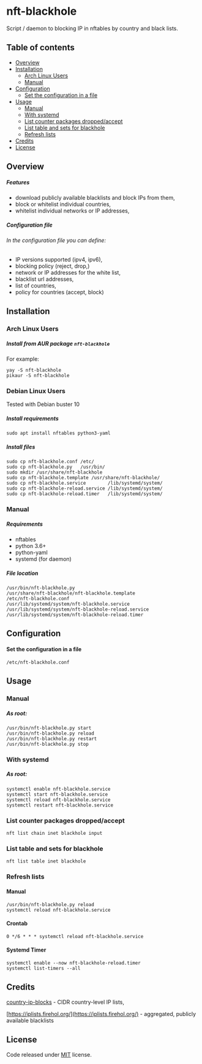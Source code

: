 

# nft-blackhole
Script / daemon to blocking IP in nftables by country and black lists.

## Table of contents

- [Overview](#overview)
- [Installation](#installation)
  - [Arch Linux Users](#arch-linux-users)
  - [Manual](#manual)
- [Configuration](#configuration)
    - [Set the configuration in a file](#set-the-configuration-in-a-file)
- [Usage](#usage)
  - [Manual](#manual)
  - [With systemd](#with-systemd)
  - [List counter packages dropped/accept](#list-counter-packages-droppedaccept)
  - [List table and sets for blackhole](#list-table-and-sets-for-blackhole)
  - [Refresh lists](#refresh-lists)
- [Credits](#credits)
- [License](#license)

## Overview

##### Features
- download publicly available blacklists and block IPs from them,
- block or whitelist individual countries,
- whitelist individual networks or IP addresses,

##### Configuration file
###### In the configuration file you can define:
- IP versions supported (ipv4, ipv6),
- blocking policy (reject, drop,)
- network or IP addresses for the white list,
- blacklist url addresses,
- list of countries,
- policy for countries (accept, block)

## Installation
### Arch Linux Users
##### Install from AUR package `nft-blackhole`
For example:

    yay -S nft-blackhole
    pikaur -S nft-blackhole

### Debian Linux Users
Tested with Debian buster 10
##### Install requirements

    sudo apt install nftables python3-yaml

##### Install files

    sudo cp nft-blackhole.conf /etc/
    sudo cp nft-blackhole.py   /usr/bin/
    sudo mkdir /usr/share/nft-blackhole
    sudo cp nft-blackhole.template /usr/share/nft-blackhole/
    sudo cp nft-blackhole.service        /lib/systemd/system/
    sudo cp nft-blackhole-reload.service /lib/systemd/system/
    sudo cp nft-blackhole-reload.timer   /lib/systemd/system/

### Manual
##### Requirements
- nftables
- python 3.6+
- python-yaml
- systemd (for daemon)

##### File location
    /usr/bin/nft-blackhole.py
    /usr/share/nft-blackhole/nft-blackhole.template
    /etc/nft-blackhole.conf
    /usr/lib/systemd/system/nft-blackhole.service
    /usr/lib/systemd/system/nft-blackhole-reload.service
    /usr/lib/systemd/system/nft-blackhole-reload.timer

## Configuration
#### Set the configuration in a file
`/etc/nft-blackhole.conf`

## Usage
### Manual
##### As root:
	/usr/bin/nft-blackhole.py start
	/usr/bin/nft-blackhole.py reload
	/usr/bin/nft-blackhole.py restart
	/usr/bin/nft-blackhole.py stop

### With systemd
##### As root:
    systemctl enable nft-blackhole.service
	systemctl start nft-blackhole.service
	systemctl reload nft-blackhole.service
	systemctl restart nft-blackhole.service

### List counter packages dropped/accept
    nft list chain inet blackhole input
### List table and sets for blackhole
    nft list table inet blackhole
### Refresh lists
#### Manual

    /usr/bin/nft-blackhole.py reload
    systemctl reload nft-blackhole.service

#### Crontab
    
    0 */6 * * * systemctl reload nft-blackhole.service

#### Systemd Timer

    systemctl enable --now nft-blackhole-reload.timer
    systemctl list-timers --all

## Credits
[country-ip-blocks](https://github.com/herrbischoff/country-ip-blocks) - CIDR country-level IP lists,

[https://iplists.firehol.org/](https://iplists.firehol.org/) - aggregated, publicly available blacklists

## License

Code released under [MIT](./LICENSE) license.

